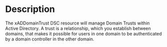 # Description

The xADDomainTrust DSC resource will manage Domain Trusts within Active Directory. A trust is a relationship, which you establish between domains, that makes it possible for users in one domain to be authenticated by a domain controller in the other domain.
